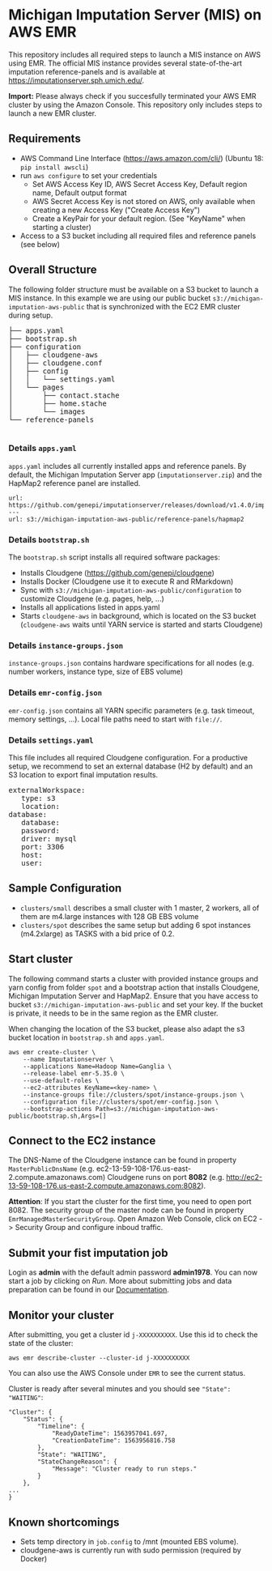 # Michigan Imputation Server (MIS) on AWS EMR

This repository includes all required steps to launch a MIS instance on AWS using EMR. 
The official MIS instance provides several state-of-the-art imputation reference-panels and is available at https://imputationserver.sph.umich.edu/.

**Import:** Please always check if you succesfully terminated your AWS EMR cluster by using the Amazon Console. This repository only includes steps to launch a new EMR cluster.

## Requirements
- AWS Command Line Interface (https://aws.amazon.com/cli/) (Ubuntu 18: `pip install awscli`)
- run `aws configure` to set your credentials
  - Set AWS Access Key ID, AWS Secret Access Key, Default region name, Default output format
  - AWS Secret Access Key is not stored on AWS, only available when creating a new Access Key ("Create Access Key")
  - Create a KeyPair for your default region. (See "KeyName" when starting a cluster)
- Access to a S3 bucket including all required files and reference panels (see below)


## Overall Structure
The following folder structure must be available on a S3 bucket to launch a MIS instance. In this example we are using our public bucket `s3://michigan-imputation-aws-public` that is synchronized with the EC2 EMR cluster during setup.  

<pre>
├── apps.yaml
├── bootstrap.sh
├── configuration
│   ├── cloudgene-aws
│   ├── cloudgene.conf
│   ├── config
│   │   └── settings.yaml
│   └── pages
│       ├── contact.stache
│       ├── home.stache
│       └── images
└── reference-panels 

</pre>

### Details `apps.yaml`
``apps.yaml`` includes all currently installed apps and reference panels. By default, the Michigan Imputation Server app (`imputationserver.zip`) and the HapMap2 reference panel are installed. 

```
url: https://github.com/genepi/imputationserver/releases/download/v1.4.0/imputationserver.zip
---
url: s3://michigan-imputation-aws-public/reference-panels/hapmap2
```

### Details `bootstrap.sh`
The ``bootstrap.sh`` script installs all required software packages:

- Installs Cloudgene (https://github.com/genepi/cloudgene)
- Installs Docker (Cloudgene use it to execute R and RMarkdown)
- Sync with `s3://michigan-imputation-aws-public/configuration` to customize Cloudgene (e.g. pages, help, ...)
- Installs all applications listed in apps.yaml 
- Starts `cloudgene-aws` in background, which is located on the S3 bucket (`cloudgene-aws` waits until YARN service is started and starts Cloudgene)

### Details `instance-groups.json`
``instance-groups.json`` contains hardware specifications for all nodes (e.g. number workers, instance type, size of EBS volume)

### Details `emr-config.json`
``emr-config.json`` contains all YARN specific parameters (e.g. task timeout, memory settings, ...). Local file paths need to start with `file://`.

### Details `settings.yaml`
This file includes all required Cloudgene configuration. For a productive setup, we recommend to set an external database (H2 by default) and an S3 location to export final imputation results.

<pre>
externalWorkspace:
   type: s3
   location: <s3://s3-bucket>
database:
   database: <name>
   password: <password>
   driver: mysql
   port: 3306
   host: <host>
   user: <user>
</pre>

## Sample Configuration
- `clusters/small` describes a small cluster with 1 master, 2 workers, all of them are m4.large instances with 128 GB EBS volume
- `clusters/spot` describes the same setup but adding 6 spot instances (m4.2xlarge) as TASKS with a bid price of 0.2.
  
  
## Start cluster

The following command starts a cluster with provided instance groups and yarn config from folder `spot` and a bootstrap action that installs Cloudgene, Michigan Imputation Server and HapMap2. Ensure that you have access to bucket `s3://michigan-imputation-aws-public` and set your key. If the bucket is private, it needs to be in the same region as the EMR cluster.

When changing the location of the S3 bucket, please also adapt the s3 bucket location in `bootstrap.sh` and `apps.yaml`.  

```
aws emr create-cluster \
    --name Imputationserver \
    --applications Name=Hadoop Name=Ganglia \
    --release-label emr-5.35.0 \
    --use-default-roles \
    --ec2-attributes KeyName=<key-name> \
    --instance-groups file://clusters/spot/instance-groups.json \
    --configuration file://clusters/spot/emr-config.json \
    --bootstrap-actions Path=s3://michigan-imputation-aws-public/bootstrap.sh,Args=[]
```

## Connect to the EC2 instance

The DNS-Name of the Cloudgene instance can be found in property `MasterPublicDnsName` (e.g. ec2-13-59-108-176.us-east-2.compute.amazonaws.com) Cloudgene runs on port **8082** (e.g. http://ec2-13-59-108-176.us-east-2.compute.amazonaws.com:8082).

**Attention**: If you start the cluster for the first time, you need to open port 8082. The security group of the master node can be found in property `EmrManagedMasterSecurityGroup`. Open Amazon Web Console, click on EC2 -> Security Group and configure inboud traffic.

## Submit your fist imputation job

Login as **admin** with the default admin password **admin1978**. You can now start a job by clicking on *Run*. More about submitting jobs and data preparation can be found in our [Documentation](https://imputationserver.readthedocs.io/en/latest/getting-started/#setup-your-first-imputation-job).


## Monitor your cluster

After submitting, you get a cluster id `j-XXXXXXXXXX`. Use this id to check the state of the cluster:

```
aws emr describe-cluster --cluster-id j-XXXXXXXXXX
```
You can also use the AWS Console under `EMR` to see the current status.

Cluster is ready after several minutes and you should see `"State": "WAITING"`:

```
"Cluster": {
    "Status": {
        "Timeline": {
            "ReadyDateTime": 1563957041.697,
            "CreationDateTime": 1563956816.758
        },
        "State": "WAITING",
        "StateChangeReason": {
            "Message": "Cluster ready to run steps."
        }
    },
...
}
```
## Known shortcomings
- Sets temp directory in `job.config` to /mnt (mounted EBS volume).
- cloudgene-aws is currently run with sudo permission (required by Docker)
